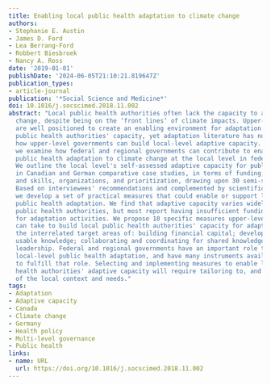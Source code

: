 ```yaml
---
title: Enabling local public health adaptation to climate change
authors:
- Stephanie E. Austin
- James D. Ford
- Lea Berrang-Ford
- Robbert Biesbroek
- Nancy A. Ross
date: '2019-01-01'
publishDate: '2024-06-05T21:10:21.819647Z'
publication_types:
- article-journal
publication: '*Social Science and Medicine*'
doi: 10.1016/j.socscimed.2018.11.002
abstract: "Local public health authorities often lack the capacity to adapt to climate
  change, despite being on the ‘front lines’ of climate impacts. Upper-level governments
  are well positioned to create an enabling environment for adaptation and build local
  public health authorities' capacity, yet adaptation literature has not specified
  how upper-level governments can build local-level adaptive capacity. In this paper
  we examine how federal and regional governments can contribute to enabling and supporting
  public health adaptation to climate change at the local level in federal systems.
  We outline the local level's self-assessed adaptive capacity for public health adaptation
  in Canadian and German comparative case studies, in terms of funding, knowledge
  and skills, organizations, and prioritization, drawing upon 30 semi-structured interviews.
  Based on interviewees' recommendations and complemented by scientific literature,
  we develop a set of practical measures that could enable or support local-level
  public health adaptation. We find that adaptive capacity varies widely between local
  public health authorities, but most report having insufficient funding and staff
  for adaptation activities. We propose 10 specific measures upper-level governments
  can take to build local public health authorities' capacity for adaptation, under
  the interrelated target areas of: building financial capital; developing and disseminating
  usable knowledge; collaborating and coordinating for shared knowledge; and claiming
  leadership. Federal and regional governments have an important role to play in enabling
  local-level public health adaptation, and have many instruments available to them
  to fulfill that role. Selecting and implementing measures to enable local public
  health authorities' adaptive capacity will require tailoring to, and consideration,
  of the local context and needs."
tags:
- Adaptation
- Adaptive capacity
- Canada
- Climate change
- Germany
- Health policy
- Multi-level governance
- Public health
links:
- name: URL
  url: https://doi.org/10.1016/j.socscimed.2018.11.002
---
```

